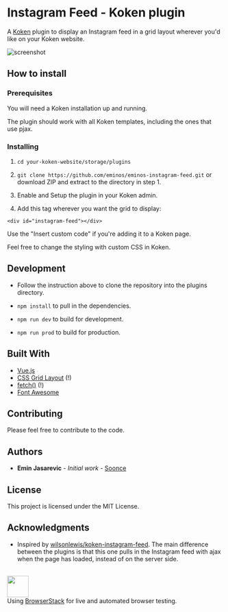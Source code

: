 # Instagram Feed - Koken plugin

A [Koken](http://koken.me) plugin to display an Instagram feed in a grid layout wherever you'd like on your Koken website.

![screenshot](https://i.imgur.com/HCb4AGl.jpg)

## How to install

### Prerequisites

You will need a Koken installation up and running.

The plugin should work with all Koken templates, including the ones that use pjax.

### Installing

1. `cd your-koken-website/storage/plugins`

2. `git clone https://github.com/eminos/eminos-instagram-feed.git` or download ZIP and extract to the directory in step 1.

3. Enable and Setup the plugin in your Koken admin.

4. Add this tag wherever you want the grid to display:

`<div id="instagram-feed"></div>`

Use the "Insert custom code" if you're adding it to a Koken page.

Feel free to change the styling with custom CSS in Koken.

## Development

* Follow the instruction above to clone the repository into the plugins directory.

* `npm install` to pull in the dependencies.

* `npm run dev` to build for development.

* `npm run prod` to build for production.


## Built With

* [Vue.js](https://vuejs.org/)
* [CSS Grid Layout](https://caniuse.com/#feat=css-grid) (!)
* [fetch()](https://caniuse.com/#feat=fetch) (!)
* [Font Awesome](https://fontawesome.com/)

## Contributing

Please feel free to contribute to the code.

## Authors

* **Emin Jasarevic** - *Initial work* - [Soonce](https://www.soonce.com/en)

## License

This project is licensed under the MIT License.

## Acknowledgments

* Inspired by [wilsonlewis/koken-instagram-feed](https://github.com/wilsonlewis/koken-instagram-feed). The main difference between the plugins is that this one pulls in the Instagram feed with ajax when the page has loaded, instead of on the server side.

<br>
<a href="https://www.browserstack.com"><img src="https://user-images.githubusercontent.com/1682784/55908676-6068f480-5bda-11e9-8172-db7063dd8fb4.png" height="50"></a> <br>
Using <a href="https://www.browserstack.com">BrowserStack</a> for live and automated browser testing.
